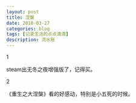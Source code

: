 ```yaml
---
layout: post
title: 涅槃
date: 2018-03-27
categories: blog
tags: [记录生活的点点滴滴]
description: 流水账
---
```


1

steam出无冬之夜增强版了，记得买。

2 

《重生之大涅槃》看的好感动，特别是小五死的时候。








